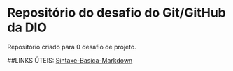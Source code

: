 # Repositório do desafio do Git/GitHub da DIO
Repositório criado para 0 desafio de projeto.

##LINKS ÚTEIS:
[Sintaxe-Basica-Markdown](https://www.markdownguide.org/tools/github-pages/)
